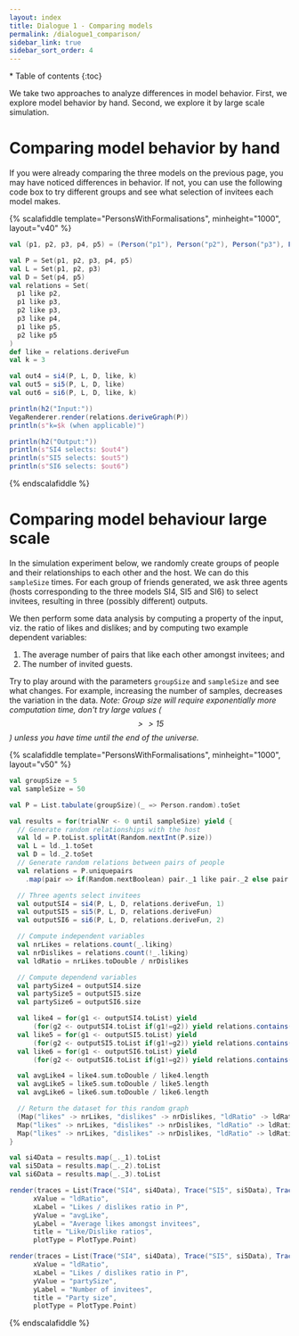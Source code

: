```yaml
---
layout: index
title: Dialogue 1 - Comparing models
permalink: /dialogue1_comparison/
sidebar_link: true
sidebar_sort_order: 4
---
```


<div id="toc-wrapper" markdown="1">
* Table of contents
{:toc}
</div>

We take two approaches to analyze differences in model behavior. First, we
explore model behavior by hand. Second, we explore it by large scale simulation.

# Comparing model behavior by hand
If you were already comparing the three models on the previous page, you
may have noticed differences in behavior. If not, you can use the following
code box to try different groups and see what selection of invitees each
model makes.

{% scalafiddle template="PersonsWithFormalisations", minheight="1000", layout="v40" %}
```scala
val (p1, p2, p3, p4, p5) = (Person("p1"), Person("p2"), Person("p3"), Person("p4"), Person("p5"))

val P = Set(p1, p2, p3, p4, p5)
val L = Set(p1, p2, p3)
val D = Set(p4, p5)
val relations = Set(
  p1 like p2,
  p1 like p3,
  p2 like p3,
  p3 like p4,
  p1 like p5,
  p2 like p5
)
def like = relations.deriveFun
val k = 3

val out4 = si4(P, L, D, like, k)
val out5 = si5(P, L, D, like)
val out6 = si6(P, L, D, like, k)

println(h2("Input:"))
VegaRenderer.render(relations.deriveGraph(P))
println(s"k=$k (when applicable)")

println(h2("Output:"))
println(s"SI4 selects: $out4")
println(s"SI5 selects: $out5")
println(s"SI6 selects: $out6")
```
{% endscalafiddle %}

# Comparing model behaviour large scale

In the simulation experiment below, we randomly create groups of people and
their relationships to each other and the host. We can do this ```sampleSize```
times. For each group of friends generated, we ask three agents (hosts
corresponding to the three models SI4, SI5 and SI6) to select invitees,
resulting in three (possibly different) outputs.

We then perform some data analysis by computing a property of the input,
viz. the ratio of likes and dislikes; and by computing two example dependent
variables:

1. The average number of pairs that like each other amongst invitees; and
2. The number of invited guests.

Try to play around with the parameters ```groupSize``` and ```sampleSize```
and see what changes. For example, increasing the number of samples, decreases
the variation in the data. *Note: Group size will require exponentially
more computation time, don't try large values ($$>>15$$) unless you have time
until the end of the universe.*

{% scalafiddle template="PersonsWithFormalisations", minheight="1000", layout="v50" %}
```scala
val groupSize = 5
val sampleSize = 50

val P = List.tabulate(groupSize)(_ => Person.random).toSet

val results = for(trialNr <- 0 until sampleSize) yield {
  // Generate random relationships with the host
  val ld = P.toList.splitAt(Random.nextInt(P.size))
  val L = ld._1.toSet
  val D = ld._2.toSet
  // Generate random relations between pairs of people
  val relations = P.uniquepairs
    .map(pair => if(Random.nextBoolean) pair._1 like pair._2 else pair._1 dislike pair._2)

  // Three agents select invitees
  val outputSI4 = si4(P, L, D, relations.deriveFun, 1)
  val outputSI5 = si5(P, L, D, relations.deriveFun)
  val outputSI6 = si6(P, L, D, relations.deriveFun, 2)

  // Compute independent variables
  val nrLikes = relations.count(_.liking)
  val nrDislikes = relations.count(!_.liking)
  val ldRatio = nrLikes.toDouble / nrDislikes

  // Compute dependend variables
  val partySize4 = outputSI4.size
  val partySize5 = outputSI5.size
  val partySize6 = outputSI6.size

  val like4 = for(g1 <- outputSI4.toList) yield
      (for(g2 <- outputSI4.toList if(g1!=g2)) yield relations.contains(g1 like g2)).count(_ == true)  
  val like5 = for(g1 <- outputSI5.toList) yield
      (for(g2 <- outputSI5.toList if(g1!=g2)) yield relations.contains(g1 like g2)).count(_ == true)
  val like6 = for(g1 <- outputSI6.toList) yield
      (for(g2 <- outputSI6.toList if(g1!=g2)) yield relations.contains(g1 like g2)).count(_ == true)

  val avgLike4 = like4.sum.toDouble / like4.length
  val avgLike5 = like5.sum.toDouble / like5.length
  val avgLike6 = like6.sum.toDouble / like6.length

  // Return the dataset for this random graph
  (Map("likes" -> nrLikes, "dislikes" -> nrDislikes, "ldRatio" -> ldRatio, "avgLike" -> avgLike4, "partySize" -> partySize4),
  Map("likes" -> nrLikes, "dislikes" -> nrDislikes, "ldRatio" -> ldRatio, "avgLike" -> avgLike5, "partySize" -> partySize5),
  Map("likes" -> nrLikes, "dislikes" -> nrDislikes, "ldRatio" -> ldRatio, "avgLike" -> avgLike6, "partySize" -> partySize6))
}

val si4Data = results.map(_._1).toList
val si5Data = results.map(_._2).toList
val si6Data = results.map(_._3).toList

render(traces = List(Trace("SI4", si4Data), Trace("SI5", si5Data), Trace("SI6", si6Data)),
      xValue = "ldRatio",
      xLabel = "Likes / dislikes ratio in P",
      yValue = "avgLike",
      yLabel = "Average likes amongst invitees",
      title = "Like/Dislike ratios",
      plotType = PlotType.Point)

render(traces = List(Trace("SI4", si4Data), Trace("SI5", si5Data), Trace("SI6", si6Data)),
      xValue = "ldRatio",
      xLabel = "Likes / dislikes ratio in P",
      yValue = "partySize",
      yLabel = "Number of invitees",
      title = "Party size",
      plotType = PlotType.Point)

```
{% endscalafiddle %}

